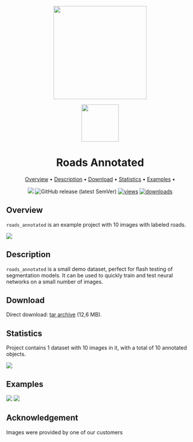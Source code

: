 <div align="center" markdown> 

<img src="https://i.imgur.com/UdBujFN.png" width="250" /> <br>

<img src="https://i.imgur.com/xnXaYKT.jpg" width="100"/> 

# Roads Annotated  

<p align="center">

  <a href="#overview">Overview</a> •
  <a href="#description">Description</a> •
  <a href="#download">Download</a> •
  <a href="#statistics">Statistics</a> •
  <a href="#examples">Examples</a> •
</p>

[![](https://img.shields.io/badge/slack-chat-green.svg?logo=slack)](https://supervisely.com/slack)
![GitHub release (latest SemVer)](https://img.shields.io/github/v/release/supervisely-ecosystem/roads-annotated)
[![views](https://app.supervisely.com/img/badges/views/supervisely-ecosystem/roads-annotated.png)](https://supervisely.com)
[![downloads](https://app.supervisely.com/img/badges/downloads/supervisely-ecosystem/roads-annotated.png)](https://supervisely.com)

</div>



## Overview 

 `roads_annotated` is an example project with 10 images with labeled roads. 

![](https://i.imgur.com/2W6DIFm.jpg)

## Description 

`roads_annotated` is a small demo dataset, perfect for flash testing of segmentation models. It can be used to quickly train and test neural networks on a small number of images.

## Download

Direct download: [tar archive](https://github.com/supervisely-ecosystem/roads-annotated/releases/download/v0.9.0/project.zip) (12,6 MB).

## Statistics

Project contains 1 dataset with 10 images in it, with a total of 10 annotated objects. 

![](https://i.imgur.com/jvGSdVA.png)

## Examples

![](https://i.imgur.com/VWS3x1g.png) ![](https://i.imgur.com/sSO1go0.png) 

## Acknowledgement

Images were provided by one of our customers

